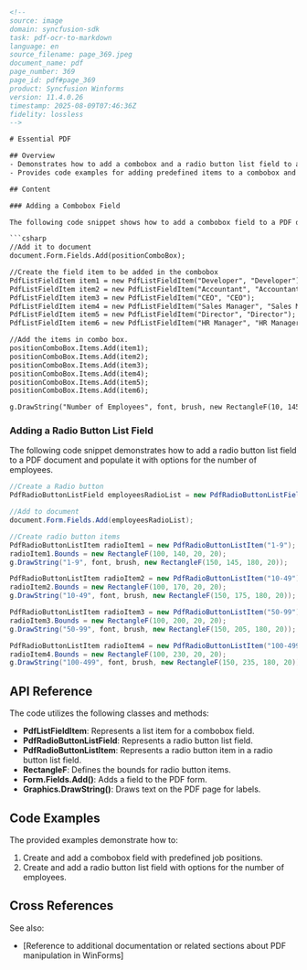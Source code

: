 ```html
<!--
source: image
domain: syncfusion-sdk
task: pdf-ocr-to-markdown
language: en
source_filename: page_369.jpeg
document_name: pdf
page_number: 369
page_id: pdf#page_369
product: Syncfusion Winforms
version: 11.4.0.26
timestamp: 2025-08-09T07:46:36Z
fidelity: lossless
-->

# Essential PDF

## Overview
- Demonstrates how to add a combobox and a radio button list field to a PDF document.
- Provides code examples for adding predefined items to a combobox and radio buttons with corresponding labels.

## Content

### Adding a Combobox Field

The following code snippet shows how to add a combobox field to a PDF document and populate it with predefined items representing different job positions.

```csharp
//Add it to document
document.Form.Fields.Add(positionComboBox);

//Create the field item to be added in the combobox
PdfListFieldItem item1 = new PdfListFieldItem("Developer", "Developer");
PdfListFieldItem item2 = new PdfListFieldItem("Accountant", "Accountant");
PdfListFieldItem item3 = new PdfListFieldItem("CEO", "CEO");
PdfListFieldItem item4 = new PdfListFieldItem("Sales Manager", "Sales Manager");
PdfListFieldItem item5 = new PdfListFieldItem("Director", "Director");
PdfListFieldItem item6 = new PdfListFieldItem("HR Manager", "HR Manager");

//Add the items in combo box.
positionComboBox.Items.Add(item1);
positionComboBox.Items.Add(item2);
positionComboBox.Items.Add(item3);
positionComboBox.Items.Add(item4);
positionComboBox.Items.Add(item5);
positionComboBox.Items.Add(item6);

g.DrawString("Number of Employees", font, brush, new RectangleF(10, 145, 80, 60));
```

### Adding a Radio Button List Field

The following code snippet demonstrates how to add a radio button list field to a PDF document and populate it with options for the number of employees.

```csharp
//Create a Radio button
PdfRadioButtonListField employeesRadioList = new PdfRadioButtonListField(page, "employeesRadioList");

//Add to document
document.Form.Fields.Add(employeesRadioList);

//Create radio button items
PdfRadioButtonListItem radioItem1 = new PdfRadioButtonListItem("1-9");
radioItem1.Bounds = new RectangleF(100, 140, 20, 20);
g.DrawString("1-9", font, brush, new RectangleF(150, 145, 180, 20));

PdfRadioButtonListItem radioItem2 = new PdfRadioButtonListItem("10-49");
radioItem2.Bounds = new RectangleF(100, 170, 20, 20);
g.DrawString("10-49", font, brush, new RectangleF(150, 175, 180, 20));

PdfRadioButtonListItem radioItem3 = new PdfRadioButtonListItem("50-99");
radioItem3.Bounds = new RectangleF(100, 200, 20, 20);
g.DrawString("50-99", font, brush, new RectangleF(150, 205, 180, 20));

PdfRadioButtonListItem radioItem4 = new PdfRadioButtonListItem("100-499");
radioItem4.Bounds = new RectangleF(100, 230, 20, 20);
g.DrawString("100-499", font, brush, new RectangleF(150, 235, 180, 20));
```

## API Reference

The code utilizes the following classes and methods:
- **PdfListFieldItem**: Represents a list item for a combobox field.
- **PdfRadioButtonListField**: Represents a radio button list field.
- **PdfRadioButtonListItem**: Represents a radio button item in a radio button list field.
- **RectangleF**: Defines the bounds for radio button items.
- **Form.Fields.Add()**: Adds a field to the PDF form.
- **Graphics.DrawString()**: Draws text on the PDF page for labels.

## Code Examples

The provided examples demonstrate how to:
1. Create and add a combobox field with predefined job positions.
2. Create and add a radio button list field with options for the number of employees.

## Cross References

See also:
- [Reference to additional documentation or related sections about PDF manipulation in WinForms]

<!-- tags: [Syncfusion, WinForms, PDF, combobox, radio button, list field, job position, number of employees] keywords: [combobox, radio button list, PDF form, job position, number of employees] -->
```
